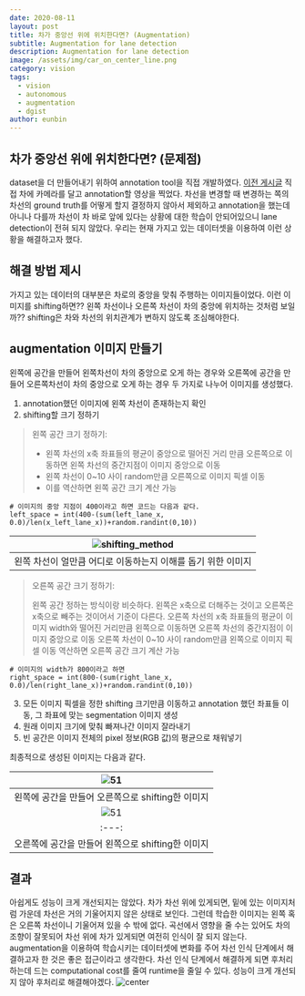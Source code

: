 ```yaml
---
date: 2020-08-11
layout: post
title: 차가 중앙선 위에 위치한다면? (Augmentation)
subtitle: Augmentation for lane detection
description: Augmentation for lane detection
image: /assets/img/car_on_center_line.png
category: vision
tags:
  - vision
  - autonomous
  - augmentation
  - dgist
author: eunbin
---
```


## 차가 중앙선 위에 위치한다면? (문제점)
dataset을 더 만들어내기 위하여 annotation tool을 직접 개발하였다. [이전 게시글](https://dgist-artiv.github.io/vision/2020/06/24/Lane_annotation_tool.html)
직접 차에 카메라를 달고 annotation할 영상을 찍었다. 
차선을 변경할 때 변경하는 쪽의 차선의 ground truth를 어떻게 할지 결정하지 않아서 제외하고 annotation을 했는데
아니나 다를까 차선이 차 바로 앞에 있다는 상황에 대한 학습이 안되어있으니 lane detection이 전혀 되지 않았다.
우리는 현재 가지고 있는 데이터셋을 이용하여 이런 상황을 해결하고자 했다.


## 해결 방법 제시
가지고 있는 데이터의 대부분은 차로의 중앙을 맞춰 주행하는 이미지들이었다. 이런 이미지를 shifting하면??
왼쪽 차선이나 오른쪽 차선이 차의 중앙에 위치하는 것처럼 보일까??
shifting은 차와 차선의 위치관계가 변하지 않도록 조심해야한다.

## augmentation 이미지 만들기
왼쪽에 공간을 만들어 왼쪽차선이 차의 중앙으로 오게 하는 경우와 오른쪽에 공간을 만들어 오른쪽차선이 차의 중앙으로 오게 하는 경우 두 가지로 나누어 이미지를 생성했다.
1. annotation했던 이미지에 왼쪽 차선이 존재하는지 확인
2. shifting할 크기 정하기

> 왼쪽 공간 크기 정하기: 
> 
>  - 왼쪽 차선의 x축 좌표들의 평균이 중앙으로 떨어진 거리 만큼 오른쪽으로 이동하면 왼쪽 차선의 중간지점이 이미지 중앙으로 이동
>  - 왼쪽 차선이 0~10 사이 random만큼 오른쪽으로 이미지 픽셀 이동
>  - 이를 역산하면 왼쪽 공간 크기 계산 가능
``` python3
# 이미지의 중앙 지점이 400이라고 하면 코드는 다음과 같다.
left_space = int(400-(sum(left_lane_x, 0.0)/len(x_left_lane_x))+random.randint(0,10))
```

|![shifting_method](https://user-images.githubusercontent.com/53460541/112950973-d6731700-9175-11eb-977f-ed66be91dd41.png)|
|:---:|
|왼쪽 차선이 얼만큼 어디로 이동하는지 이해를 돕기 위한 이미지|

> 오른쪽 공간 크기 정하기:
>
> 왼쪽 공간 정하는 방식이랑 비슷하다. 왼쪽은 x축으로 더해주는 것이고 오른쪽은 x축으로 빼주는 것이어서 기준이 다른다. 
> 오른쪽 차선의 x축 좌표들의 평균이 이미지 width와 떨어진 거리만큼 왼쪽으로 이동하면 오른쪽 차선의 중간지점이 이미지 중앙으로 이동
> 오른쪽 차선이 0~10 사이 random만큼 왼쪽으로 이미지 픽셀 이동
> 역산하면 오른쪽 공간 크기 계산 가능

``` python3
# 이미지의 width가 800이라고 하면
right_space = int(800-(sum(right_lane_x, 0.0)/len(right_lane_x))+random.randint(0,10))
```

3. 모든 이미지 픽셀을 정한 shifting 크기만큼 이동하고 annotation 했던 좌표들 이동, 그 좌표에 맞는 segmentation 이미지 생성
5. 원래 이미지 크기에 맞춰 빠져나간 이미지 잘라내기
6. 빈 공간은 이미지 전체의 pixel 정보(RGB 값)의 평균으로 채워넣기

최종적으로 생성된 이미지는 다음과 같다.

|![51](https://user-images.githubusercontent.com/53460541/112949963-b8f17d80-9174-11eb-937f-2ba0510f7da4.jpg)|
|:---:|
|왼쪽에 공간을 만들어 오른쪽으로 shifting한 이미지|
|![51](https://user-images.githubusercontent.com/53460541/112950051-d1fa2e80-9174-11eb-9bfd-bef50902528e.jpg)|
|:---:|
|오른쪽에 공간을 만들어 왼쪽으로 shifting한 이미지|

## 결과
아쉽게도 성능이 크게 개선되지는 않았다. 차가 차선 위에 있게되면, 밑에 있는 이미지처럼 가운데 차선은 거의 기울어지지 않은 상태로 보인다.
그런데 학습한 이미지는 왼쪽 혹은 오른쪽 차선이니 기울어져 있을 수 밖에 없다.
곡선에서 영향을 줄 수는 있어도 차의 조향이 잘못되어 차선 위에 차가 있게되면 여전히 인식이 잘 되지 않는다.
augmentation을 이용하여 학습시키는 데이터셋에 변화를 주어 차선 인식 단계에서 해결하고자 한 것은 좋은 접근이라고 생각한다.
차선 인식 단계에서 해결하게 되면 후처리 하는데 드는 computational cost를 줄여 runtime을 줄일 수 있다.
성능이 크게 개선되지 않아 후처리로 해결해야겠다.
![center](https://user-images.githubusercontent.com/53460541/112952560-957c0200-9177-11eb-9e84-3727f9ce9292.png)
